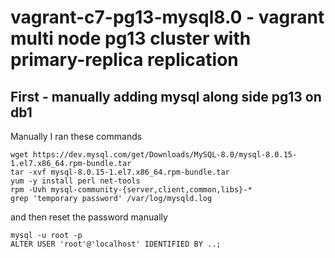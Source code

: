 # vagrant-c7-pg13-mysql8.0 - vagrant multi node pg13 cluster with primary-replica replication


## First - manually adding mysql along side pg13 on db1 

Manually I ran these commands

```
wget https://dev.mysql.com/get/Downloads/MySQL-8.0/mysql-8.0.15-1.el7.x86_64.rpm-bundle.tar
tar -xvf mysql-8.0.15-1.el7.x86_64.rpm-bundle.tar
yum -y install perl net-tools
rpm -Uvh mysql-community-{server,client,common,libs}-*
grep 'temporary password' /var/log/mysqld.log
```

and then reset the password manually


```
mysql -u root -p 
ALTER USER 'root'@'localhost' IDENTIFIED BY ..;
```



